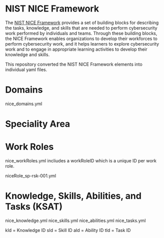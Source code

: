 # NIST NICE Framework

The [NIST NICE Framework](https://www.nist.gov/itl/applied-cybersecurity/nice/nice-framework-resource-center) provides a set of building blocks for describing the tasks, knowledge, and skills that are needed to perform cybersecurity work performed by individuals and teams. Through these building blocks, the NICE Framework enables organizations to develop their workforces to perform cybersecurity work, and it helps learners to explore cybersecurity work and to engage in appropriate learning activities to develop their knowledge and skills.

This repository converted the NIST NICE Framework elements into individual yaml files.

# Domains
nice_domains.yml

# Speciality Area


# Work Roles

nice_workRoles.yml incliudes a workRoleID which is a unique ID per work role.

niceRole_sp-rsk-001.yml

# Knowledge, Skills, Abilities, and Tasks (KSAT)

nice_knowledge.yml
nice_skills.yml
nice_abilities.yml
nice_tasks.yml

kId = Knowledge ID
sId = Skill ID
aId = Ability ID
tId = Task ID
